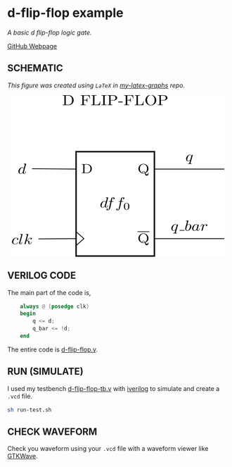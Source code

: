 # d-flip-flop example

_A basic d flip-flop logic gate._

[GitHub Webpage](https://jeffdecola.github.io/my-systemverilog-examples/)

## SCHEMATIC

_This figure was created using `LaTeX` in
[my-latex-graphs](https://github.com/JeffDeCola/my-latex-graphs/tree/master/mathematics/applied/electrical-engineering/logic/d-flip-flop)
repo._

<p align="center">
    <img src="svgs/d-flip-flop.svg"
    align="middle"
</p>

## VERILOG CODE

The main part of the code is,

```verilog
    always @ (posedge clk)
    begin
        q <= d;
        q_bar <= !d;
    end
```

The entire code is
[d-flip-flop.v](d-flip-flop.v).

## RUN (SIMULATE)

I used my testbench
[d-flip-flop-tb.v](d-flip-flop-tb.v) with
[iverilog](https://github.com/JeffDeCola/my-cheat-sheets/tree/master/hardware/tools/simulation/iverilog-cheat-sheet)
to simulate and create a `.vcd` file.

```bash
sh run-test.sh
```

## CHECK WAVEFORM

Check you waveform using your `.vcd` file with a waveform viewer like
[GTKWave](https://github.com/JeffDeCola/my-cheat-sheets/tree/master/hardware/tools/simulation/gtkwave-cheat-sheet).
